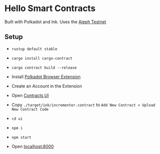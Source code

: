 # Hello Smart Contracts

Built with Polkadot and Ink. Uses the [Aleph Testnet](test.azero.dev/#/accounts)

## Setup

* `rustup default stable`
* `cargo install cargo-contract`
* `cargo contract build --release`

* Install [Polkadot Browser Extension](https://polkadot.js.org/extension/)
* Create an Account in the Extension

* Open [Contracts UI](https://contracts-ui.substrate.io/contract)
* Copy `./target/ink/incrementer.contract` to `Add New Contract > Upload New Contract Code`

* `cd ui`
* `npm i`
* `npm start`
* Open [localhost:8000](http://localhost:8000)


